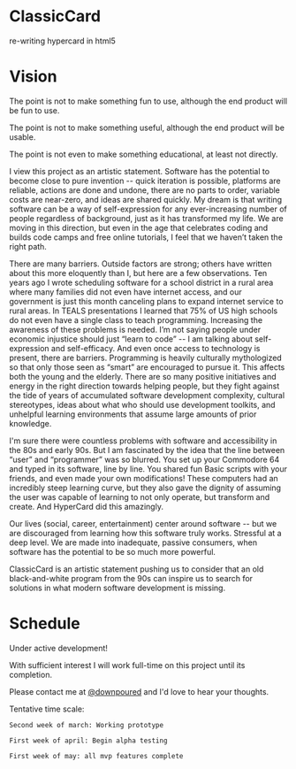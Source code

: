 # ClassicCard
re-writing hypercard in html5

# Vision

The point is not to make something fun to use, although the end product will be fun to use.

The point is not to make something useful, although the end product will be usable.

The point is not even to make something educational, at least not directly.

I view this project as an artistic statement. Software has the potential to become close to pure invention -- quick iteration is possible, platforms are reliable, actions are done and undone, there are no parts to order, variable costs are near-zero, and ideas are shared quickly. My dream is that writing software can be a way of self-expression for any ever-increasing number of people regardless of background, just as it has transformed my life. We are moving in this direction, but even in the age that celebrates coding and builds code camps and free online tutorials, I feel that we haven’t taken the right path.

There are many barriers. Outside factors are strong; others have written about this more eloquently than I, but here are a few observations. Ten years ago I wrote scheduling software for a school district in a rural area where many families did not even have internet access, and our government is just this month canceling plans to expand internet service to rural areas. In TEALS presentations I learned that 75% of US high schools do not even have a single class to teach programming. Increasing the awareness of these problems is needed. I’m not saying people under economic injustice should just “learn to code” -- I am talking about self-expression and self-efficacy. And even once access to technology is present, there are barriers. Programming is heavily culturally mythologized so that only those seen as  “smart” are encouraged to pursue it. This affects both the young and the elderly. There are so many positive initiatives and energy in the right direction towards helping people, but they fight against the tide of years of accumulated software development complexity, cultural stereotypes, ideas about what who should use development toolkits, and unhelpful learning environments that assume large amounts of prior knowledge.

I'm sure there were countless problems with software and accessibility in the 80s and early 90s. But I am fascinated by the idea that the line between “user” and “programmer” was so blurred. You set up your Commodore 64 and typed in its software, line by line. You shared fun Basic scripts with your friends, and even made your own modifications! These computers had an incredibly steep learning curve, but they also gave the dignity of assuming the user was capable of learning to not only operate, but transform and create. And HyperCard did this amazingly.

Our lives (social, career, entertainment) center around software -- but we are discouraged from learning how this software truly works. Stressful at a deep level. We are made into inadequate, passive consumers, when software has the potential to be so much more powerful.

ClassicCard is an artistic statement pushing us to consider that an old black-and-white program from the 90s can inspire us to search for solutions in what modern software development is missing.

# Schedule

Under active development!

With sufficient interest I will work full-time on this project until its completion.

Please contact me at [@downpoured](https://twitter.com/downpoured) and I'd love to hear your thoughts.

Tentative time scale:

    Second week of march: Working prototype

    First week of april: Begin alpha testing

    First week of may: all mvp features complete



